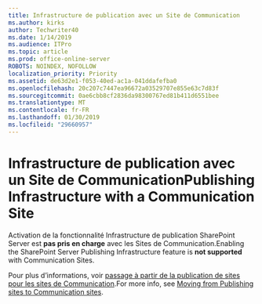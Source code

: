 ```yaml
---
title: Infrastructure de publication avec un Site de Communication
ms.author: kirks
author: Techwriter40
ms.date: 1/14/2019
ms.audience: ITPro
ms.topic: article
ms.prod: office-online-server
ROBOTS: NOINDEX, NOFOLLOW
localization_priority: Priority
ms.assetid: de63d2e1-f053-40ed-ac1a-041ddafefba0
ms.openlocfilehash: 20c207c7447ea96672a03529707e855e63c7d83f
ms.sourcegitcommit: 0ae6cbb8cf2836da98300767ed81b411d6551bee
ms.translationtype: MT
ms.contentlocale: fr-FR
ms.lasthandoff: 01/30/2019
ms.locfileid: "29660957"
---
```

# <a name="publishing-infrastructure-with-a-communication-site"></a><span data-ttu-id="9c1ea-102">Infrastructure de publication avec un Site de Communication</span><span class="sxs-lookup"><span data-stu-id="9c1ea-102">Publishing Infrastructure with a Communication Site</span></span>


<span data-ttu-id="9c1ea-103">Activation de la fonctionnalité Infrastructure de publication SharePoint Server est **pas pris en charge** avec les Sites de Communication.</span><span class="sxs-lookup"><span data-stu-id="9c1ea-103">Enabling the SharePoint Server Publishing Infrastructure feature is **not supported** with Communication Sites.</span></span> 
  
<span data-ttu-id="9c1ea-104">Pour plus d’informations, voir [passage à partir de la publication de sites pour les sites de Communication](https://docs.microsoft.com/sharepoint/publishing-sites-classic-to-modern-experience).</span><span class="sxs-lookup"><span data-stu-id="9c1ea-104">For more info, see [Moving from Publishing sites to Communication sites](https://docs.microsoft.com/sharepoint/publishing-sites-classic-to-modern-experience).</span></span> 
  

